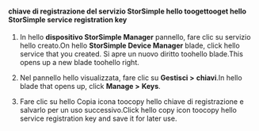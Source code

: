 #### <a name="tooget-hello-storsimple-service-registration-key"></a><span data-ttu-id="05897-101">chiave di registrazione del servizio StorSimple hello tooget</span><span class="sxs-lookup"><span data-stu-id="05897-101">tooget hello StorSimple service registration key</span></span>

1.  <span data-ttu-id="05897-102">In hello **dispositivo StorSimple Manager** pannello, fare clic su servizio hello creato.</span><span class="sxs-lookup"><span data-stu-id="05897-102">On hello **StorSimple Device Manager** blade, click hello service that you created.</span></span> <span data-ttu-id="05897-103">Si apre un nuovo diritto toohello blade.</span><span class="sxs-lookup"><span data-stu-id="05897-103">This opens up a new blade toohello right.</span></span>

2.  <span data-ttu-id="05897-104">Nel pannello hello visualizzata, fare clic su **Gestisci &gt;**  **chiavi**.</span><span class="sxs-lookup"><span data-stu-id="05897-104">In hello blade that opens up, click **Manage &gt;** **Keys**.</span></span>

3.  <span data-ttu-id="05897-105">Fare clic su hello Copia icona toocopy hello chiave di registrazione e salvarlo per un uso successivo.</span><span class="sxs-lookup"><span data-stu-id="05897-105">Click hello copy icon toocopy hello service registration key and save it for later use.</span></span>
